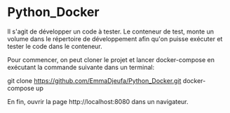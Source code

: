 
# Python_Docker
Il s'agit de développer un code à tester. Le conteneur de test, monte un volume dans le
répertoire de développement afin qu'on puisse exécuter et tester le code dans le conteneur.

Pour commencer, on peut cloner le projet et lancer docker-compose en exécutant la commande suivante dans un terminal:

git clone https://github.com/EmmaDjeufa/Python_Docker.git
docker-compose up

En fin, ouvrir la page http://localhost:8080 dans un navigateur.

